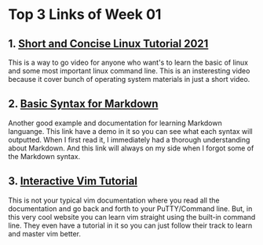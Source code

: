 # Top 3 Links of Week 01

## 1. [Short and Concise Linux Tutorial 2021](https://www.youtube.com/watch?v=BMGixkvJ-6w)
This is a way to go video for anyone who want's to learn the basic of linux and some most important linux command line. This is an insteresting video because it cover bunch of operating system materials in just a short video.    

## 2. [Basic Syntax for Markdown](https://www.markdownguide.org/basic-syntax/)
Another good example and documentation for learning Markdown languange. This link have a demo in it so you can see what each syntax will outputted. When I first read it, I immediately had a thorough understanding about Markdown. And this link will always on my side when I forgot some of the Markdown syntax.

## 3. [Interactive Vim Tutorial](https://www.openvim.com/)
This is not your typical vim documentation where you read all the documentation and go back and forth to your PuTTY/Command line. But, in this very cool website you can learn vim straight using the built-in command line. They even have a tutorial in it so you can just follow their track to learn and master vim better.